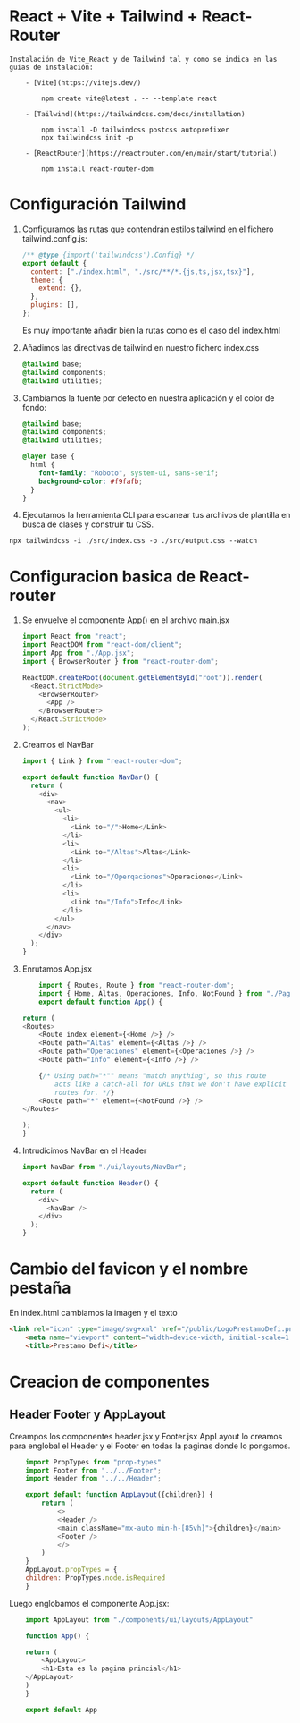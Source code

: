 # React + Vite + Tailwind + React-Router

    Instalación de Vite_React y de Tailwind tal y como se indica en las guias de instalación:

```
	- [Vite](https://vitejs.dev/)

		npm create vite@latest . -- --template react

	- [Tailwind](https://tailwindcss.com/docs/installation)

  		npm install -D tailwindcss postcss autoprefixer
		npx tailwindcss init -p

	- [ReactRouter](https://reactrouter.com/en/main/start/tutorial)

		npm install react-router-dom
```

# Configuración Tailwind

1. Configuramos las rutas que contendrán estilos tailwind en el fichero tailwind.config.js:

   ```js
   /** @type {import('tailwindcss').Config} */
   export default {
     content: ["./index.html", "./src/**/*.{js,ts,jsx,tsx}"],
     theme: {
       extend: {},
     },
     plugins: [],
   };
   ```

   Es muy importante añadir bien la rutas como es el caso del index.html

2. Añadimos las directivas de tailwind en nuestro fichero index.css

   ```css
   @tailwind base;
   @tailwind components;
   @tailwind utilities;
   ```

3. Cambiamos la fuente por defecto en nuestra aplicación y el color de fondo:

   ```css
   @tailwind base;
   @tailwind components;
   @tailwind utilities;

   @layer base {
     html {
       font-family: "Roboto", system-ui, sans-serif;
       background-color: #f9fafb;
     }
   }
   ```

4. Ejecutamos la herramienta CLI para escanear tus archivos de plantilla en busca de clases y construir tu CSS.

```
npx tailwindcss -i ./src/index.css -o ./src/output.css --watch

```

# Configuracion basica de React-router

1.  Se envuelve el componente App() en el archivo main.jsx

    ```js
    import React from "react";
    import ReactDOM from "react-dom/client";
    import App from "./App.jsx";
    import { BrowserRouter } from "react-router-dom";

    ReactDOM.createRoot(document.getElementById("root")).render(
      <React.StrictMode>
        <BrowserRouter>
          <App />
        </BrowserRouter>
      </React.StrictMode>
    );
    ```

2.  Creamos el NavBar

    ```js
    import { Link } from "react-router-dom";

    export default function NavBar() {
      return (
        <div>
          <nav>
            <ul>
              <li>
                <Link to="/">Home</Link>
              </li>
              <li>
                <Link to="/Altas">Altas</Link>
              </li>
              <li>
                <Link to="/Operqaciones">Operaciones</Link>
              </li>
              <li>
                <Link to="/Info">Info</Link>
              </li>
            </ul>
          </nav>
        </div>
      );
    }
    ```

3.  Enrutamos App.jsx

    ```js
        import { Routes, Route } from "react-router-dom";
        import { Home, Altas, Operaciones, Info, NotFound } from "./Pages";
        export default function App() {

    return (
    <Routes>
		<Route index element={<Home />} />
		<Route path="Altas" element={<Altas />} />
		<Route path="Operaciones" element={<Operaciones />} />
		<Route path="Info" element={<Info />} />

		{/* Using path="*"" means "match anything", so this route
			acts like a catch-all for URLs that we don't have explicit
			routes for. */}
		<Route path="*" element={<NotFound />} />
	</Routes>

    );
    }
    ```

4.  Intrudicimos NavBar en el Header

    ```js
    import NavBar from "./ui/layouts/NavBar";

    export default function Header() {
      return (
        <div>
          <NavBar />
        </div>
      );
    }
    ```
# Cambio del favicon y el nombre pestaña

En index.html cambiamos la imagen y el texto
```html
<link rel="icon" type="image/svg+xml" href="/public/LogoPrestamoDefi.png" />
    <meta name="viewport" content="width=device-width, initial-scale=1.0" />
    <title>Prestamo Defi</title>
````

# Creacion de componentes

## Header Footer y AppLayout

Creampos los componentes header.jsx y Footer.jsx
AppLayout lo creamos para englobal el Header y el Footer en todas la paginas donde lo pongamos.

```js
	import PropTypes from "prop-types"
	import Footer from "../../Footer";
	import Header from "../../Header";

	export default function AppLayout({children}) {
		return (
			<>
			<Header />
			<main className="mx-auto min-h-[85vh]">{children}</main>
			<Footer />
			</>
		)
	}
	AppLayout.propTypes = {
	children: PropTypes.node.isRequired
	}
```
Luego englobamos el componente App.jsx:
```js
	import AppLayout from "./components/ui/layouts/AppLayout"

	function App() {

	return (
		<AppLayout>
		<h1>Esta es la pagina princial</h1>
	</AppLayout>
	)
	}

	export default App
```

